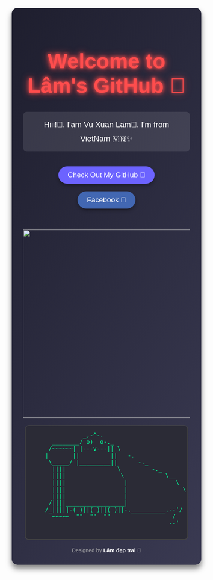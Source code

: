 <body style="background-color:pistel;">
<div style="font-family: 'Arial', sans-serif; text-align: center; background: linear-gradient(120deg, #1e1e2e, #3a3a52); color: white; padding: 30px; border-radius: 15px; box-shadow: 0px 10px 15px rgba(0, 0, 0, 0.5);">
    <h1 style="color: #ff4d4d; font-size: 3.5rem; text-shadow: 0px 0px 10px #ff4d4d, 0px 0px 20px #ff4d4d; animation: pulse 1.5s infinite;">
        Welcome to Lâm's GitHub 👑
    </h1>
    <p style="font-size: 1.3rem; line-height: 1.8; margin-bottom: 30px; background-color: rgba(255, 255, 255, 0.1); padding: 15px; border-radius: 10px;">
       Hiii!👋. I'am Vu Xuan Lam🐤. I'm from VietNam 🇻🇳✨
    </p>
    <div style="margin-bottom: 30px;">
        <a href="https://github.com/iplam2004" 
           style="display: inline-block; padding: 12px 25px; font-size: 1.2rem; color: white; background: #6c63ff; 
                  text-decoration: none; border-radius: 50px; margin: 10px; box-shadow: 0px 5px 10px rgba(0, 0, 0, 0.3); 
                  transition: all 0.3s ease;">
            Check Out My GitHub 🚀
        </a>
        <br>
        <a href="https://www.facebook.com/iam.Iam143" 
           style="display: inline-block; padding: 12px 25px; font-size: 1.2rem; color: white; background: #4267B2; 
                  text-decoration: none; border-radius: 50px; margin: 10px; box-shadow: 0px 5px 10px rgba(0, 0, 0, 0.3); 
                  transition: all 0.3s ease;">
            Facebook 📘
        </a>
    </div>
    <br>
    <img src ="https://scontent.fhan15-1.fna.fbcdn.net/v/t39.30808-6/441020450_981289430128304_8791646841219850073_n.jpg?_nc_cat=108&ccb=1-7&_nc_sid=a5f93a&_nc_eui2=AeH5OTFk5tQrP-5U41Qjm3GM6t_7A2ew2Vbq3_sDZ7DZVjyjrSnTTEyecHqHE2FbbYn8CkPzMiKuvv3_ajLDancs&_nc_ohc=s-yGGLXq4JUQ7kNvgF2Z2dL&_nc_pt=1&_nc_zt=23&_nc_ht=scontent.fhan15-1.fna&_nc_gid=AGBG_xemmaiz9rHl_lqL5vA&oh=00_AYDzlefPcC2peLP-tkAqGamByoMqBBQHldPhOdFE2GeEAA&oe=6754FABA"style="text-align:center;width:500px">
    <pre style="text-align: left; margin: 20px auto; padding: 15px; background-color: #2b2b36; color: #00ff99; 
                border: 2px solid #444; border-radius: 10px; font-size: 0.95rem; overflow-x: auto; width: 90%; max-width: 700px;">
               _,-^-.
      ________/ o)  o-._
     /~~~~~~| |---v---|| \
    |       ||         ||   -.
     \_____/ |_________||      -._
      ||||               \         -._
      ||||                \            \__
      ||||                 |              \
      ||||                 |                \
      ||||                 |                 |
     /||||_________________|                 |
    /_|||||-( )||( )||( )||-.__________.--'/
      ~~~~~  ""  ""  ""                  /
                                        --'
    </pre>
    <footer style="margin-top: 20px; font-size: 0.9rem; color: #aaa;">
        Designed by <b style="color: #fff;">Lâm đẹp trai</b> 💖
    </footer>
</div>
</body>
